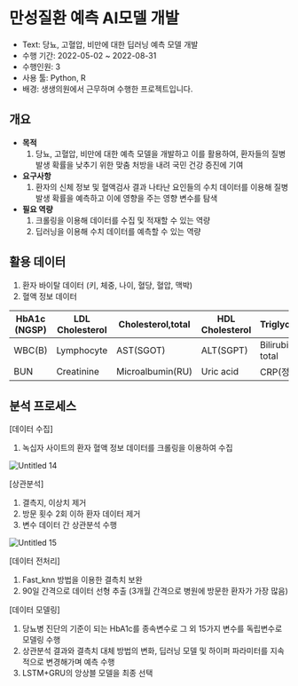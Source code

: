 # 만성질환 예측 AI모델 개발

- Text: 당뇨, 고혈압, 비만에 대한 딥러닝 예측 모델 개발
- 수행 기간: 2022-05-02 ~ 2022-08-31
- 수행인원: 3
- 사용 툴: Python, R
- 배경: 생생의원에서 근무하며 수행한 프로젝트입니다.

## 개요

- **목적**
    1. 당뇨, 고혈압, 비만에 대한 예측 모델을 개발하고 이를 활용하여, 환자들의 질병 발생 확률을 낮추기 위한 맞춤 처방을 내려 국민 건강 증진에 기여
- **요구사항**
    1. 환자의 신체 정보 및 혈액검사 결과 나타난 요인들의 수치 데이터를 이용해 질병 발생 확률을 예측하고 이에 영향을 주는 영향 변수를 탐색
- **필요 역량**
    1. 크롤링을 이용해 데이터를 수집 및 적재할 수 있는 역량
    2. 딥러닝을 이용해 수치 데이터를 예측할 수 있는 역량

## 활용 데이터

1. 환자 바이탈 데이터 (키, 체중, 나이, 혈당, 혈압, 맥박)
2. 혈액 정보 데이터

| HbA1c (NGSP) | LDL Cholesterol | Cholesterol,total | HDL Cholesterol | Triglyceride |
| --- | --- | --- | --- | --- |
| WBC(B) | Lymphocyte | AST(SGOT) | ALT(SGPT) | Bilirubin, total |
| BUN | Creatinine | Microalbumin(RU) | Uric acid | CRP(정량) |

## 분석 프로세스

[데이터 수집]

1. 녹십자 사이트의 환자 혈액 정보 데이터를 크롤링을 이용하여 수집

![Untitled 14](https://github.com/user-attachments/assets/f7d60bd3-3631-4bed-86b0-238354da56df)

[상관분석]

1. 결측지, 이상치 제거
2. 방문 횟수 2회 이하 환자 데이터 제거
3. 변수 데이터 간 상관분석 수행

![Untitled 15](https://github.com/user-attachments/assets/1e6eff89-f7af-4f3d-b023-ef6c9c8b87d7)

[데이터 전처리]

1. Fast_knn 방법을 이용한 결측치 보완
2. 90일 간격으로 데이터 선형 추출 (3개월 간격으로 병원에 방문한 환자가 가장 많음)

[데이터 모델링]

1. 당뇨병 진단의 기준이 되는 HbA1c를 종속변수로 그 외 15가지 변수를 독립변수로 모델링 수행
2. 상관분석 결과와 결측치 대체 방법의 변화, 딥러닝 모델 및 하이퍼 파라미터를 지속적으로 변경해가며 예측 수행
3. LSTM+GRU의 앙상블 모델을 최종 선택
